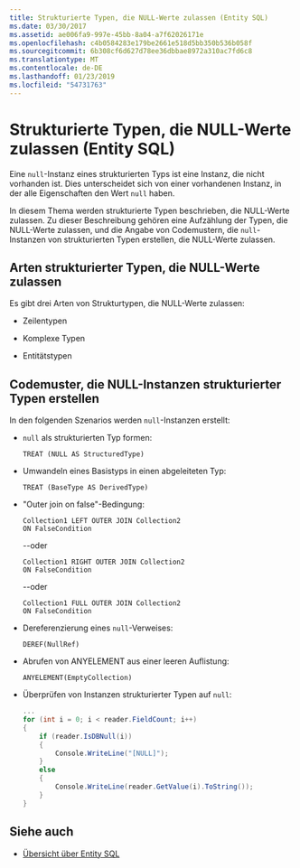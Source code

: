 ```yaml
---
title: Strukturierte Typen, die NULL-Werte zulassen (Entity SQL)
ms.date: 03/30/2017
ms.assetid: ae006fa9-997e-45bb-8a04-a7f62026171e
ms.openlocfilehash: c4b0584283e179be2661e518d5bb350b536b058f
ms.sourcegitcommit: 6b308cf6d627d78ee36dbbae8972a310ac7fd6c8
ms.translationtype: MT
ms.contentlocale: de-DE
ms.lasthandoff: 01/23/2019
ms.locfileid: "54731763"
---
```

# <a name="nullable-structured-types-entity-sql"></a>Strukturierte Typen, die NULL-Werte zulassen (Entity SQL)
Eine `null`-Instanz eines strukturierten Typs ist eine Instanz, die nicht vorhanden ist. Dies unterscheidet sich von einer vorhandenen Instanz, in der alle Eigenschaften den Wert `null` haben.  
  
 In diesem Thema werden strukturierte Typen beschrieben, die NULL-Werte zulassen. Zu dieser Beschreibung gehören eine Aufzählung der Typen, die NULL-Werte zulassen, und die Angabe von Codemustern, die `null`-Instanzen von strukturierten Typen erstellen, die NULL-Werte zulassen.  
  
## <a name="kinds-of-nullable-structured-types"></a>Arten strukturierter Typen, die NULL-Werte zulassen  
 Es gibt drei Arten von Strukturtypen, die NULL-Werte zulassen:  
  
-   Zeilentypen  
  
-   Komplexe Typen  
  
-   Entitätstypen  
  
## <a name="code-patterns-that-produce-null-instances-of-structured-types"></a>Codemuster, die NULL-Instanzen strukturierter Typen erstellen  
 In den folgenden Szenarios werden `null`-Instanzen erstellt:  
  
-   `null` als strukturierten Typ formen:  
  
    ```  
    TREAT (NULL AS StructuredType)  
    ```  
  
-   Umwandeln eines Basistyps in einen abgeleiteten Typ:  
  
    ```  
    TREAT (BaseType AS DerivedType)  
    ```  
  
-   "Outer join on false"-Bedingung:  
  
    ```  
    Collection1 LEFT OUTER JOIN Collection2  
    ON FalseCondition  
    ```  
  
     --oder  
  
    ```  
    Collection1 RIGHT OUTER JOIN Collection2  
    ON FalseCondition  
    ```  
  
     --oder  
  
    ```  
    Collection1 FULL OUTER JOIN Collection2  
    ON FalseCondition  
    ```  
  
-   Dereferenzierung eines `null`-Verweises:  
  
    ```  
    DEREF(NullRef)  
    ```  
  
-   Abrufen von ANYELEMENT aus einer leeren Auflistung:  
  
    ```  
    ANYELEMENT(EmptyCollection)  
    ```  
  
-   Überprüfen von Instanzen strukturierter Typen auf `null`:  
  
    ```csharp  
    ...  
    for (int i = 0; i < reader.FieldCount; i++)  
    {  
        if (reader.IsDBNull(i))  
        {  
            Console.WriteLine("[NULL]");  
        }  
        else  
        {  
            Console.WriteLine(reader.GetValue(i).ToString());  
        }  
    }  
    ```  
  
## <a name="see-also"></a>Siehe auch
- [Übersicht über Entity SQL](../../../../../../docs/framework/data/adonet/ef/language-reference/entity-sql-overview.md)
